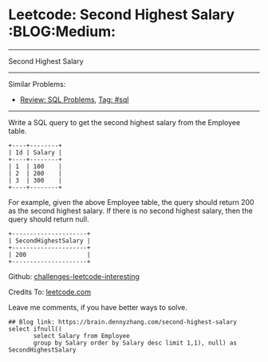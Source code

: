 # Leetcode: Second Highest Salary     :BLOG:Medium:


---

Second Highest Salary  

---

Similar Problems:  
-   [Review: SQL Problems](https://brain.dennyzhang.com/review-sql), [Tag: #sql](https://brain.dennyzhang.com/tag/sql)

---

Write a SQL query to get the second highest salary from the Employee table.  

    +----+--------+
    | Id | Salary |
    +----+--------+
    | 1  | 100    |
    | 2  | 200    |
    | 3  | 300    |
    +----+--------+

For example, given the above Employee table, the query should return 200 as the second highest salary. If there is no second highest salary, then the query should return null.  

    +---------------------+
    | SecondHighestSalary |
    +---------------------+
    | 200                 |
    +---------------------+

Github: [challenges-leetcode-interesting](https://github.com/DennyZhang/challenges-leetcode-interesting/tree/master/second-highest-salary)  

Credits To: [leetcode.com](https://leetcode.com/problems/second-highest-salary/description/)  

Leave me comments, if you have better ways to solve.  

    ## Blog link: https://brain.dennyzhang.com/second-highest-salary
    select ifnull((
           select Salary from Employee
           group by Salary order by Salary desc limit 1,1), null) as SecondHighestSalary